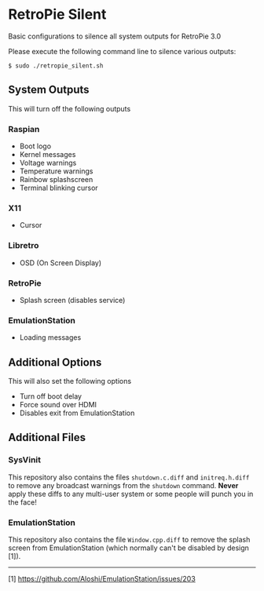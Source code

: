 # RetroPie Silent
Basic configurations to silence all system outputs for RetroPie 3.0

Please execute the following command line to silence various outputs:
```
$ sudo ./retropie_silent.sh
```

## System Outputs
This will turn off the following outputs

### Raspian
* Boot logo
* Kernel messages
* Voltage warnings
* Temperature warnings
* Rainbow splashscreen
* Terminal blinking cursor

### X11
* Cursor

### Libretro
* OSD (On Screen Display)

### RetroPie
* Splash screen (disables service)

### EmulationStation
* Loading messages

## Additional Options
This will also set the following options
* Turn off boot delay
* Force sound over HDMI
* Disables exit from EmulationStation

## Additional Files

### SysVinit
This repository also contains the files `shutdown.c.diff` and `initreq.h.diff` to remove any broadcast warnings from the `shutdown` command. **Never** apply these diffs to any multi-user system or some people will punch you in the face!

### EmulationStation
This repository also contains the file `Window.cpp.diff` to remove the splash screen from EmulationStation (which normally can't be disabled by design [1]).

----
[1] https://github.com/Aloshi/EmulationStation/issues/203

